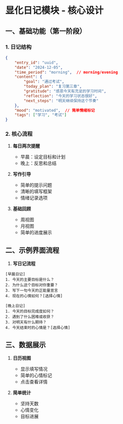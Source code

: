 # 显化日记模块 - 核心设计

## 一、基础功能（第一阶段）

### 1. 日记结构
```json
{
    "entry_id": "uuid",
    "date": "2024-12-05",
    "time_period": "morning",  // morning/evening
    "content": {
        "goal": "通过考试",
        "today_plan": "复习第三章",
        "gratitude": "感恩今天有充足的学习时间",
        "reflection": "今天的学习状态很好",
        "next_steps": "明天继续保持这个节奏"
    },
    "mood": "motivated",  // 简单情绪标记
    "tags": ["学习", "考试"]
}
```

### 2. 核心流程
1. **每日两次提醒**
   - 早晨：设定目标和计划
   - 晚上：反思和总结

2. **写作引导**
   - 简单的提示问题
   - 清晰的填写框架
   - 情绪记录选项

3. **基础回顾**
   - 周视图
   - 月视图
   - 简单的进度展示

## 二、示例界面流程

1. **写日记流程**
```plaintext
[早晨日记]
1. 今天的主要目标是什么？
2. 为什么这个目标对你重要？
3. 写下一句今天的正能量宣言
4. 现在的心情如何？[选择心情]

[晚上日记]
1. 今天的目标完成度如何？
2. 遇到了什么困难或收获？
3. 对明天有什么期待？
4. 今天结束时的心情是？[选择心情]
```

## 三、数据展示
1. **日历视图**
   - 显示填写情况
   - 简单的心情标记
   - 点击查看详情

2. **简单统计**
   - 坚持天数
   - 心情变化
   - 目标进展